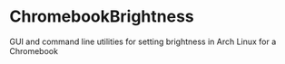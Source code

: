 # ChromebookBrightness
GUI and command line utilities for setting brightness in Arch Linux for a Chromebook
